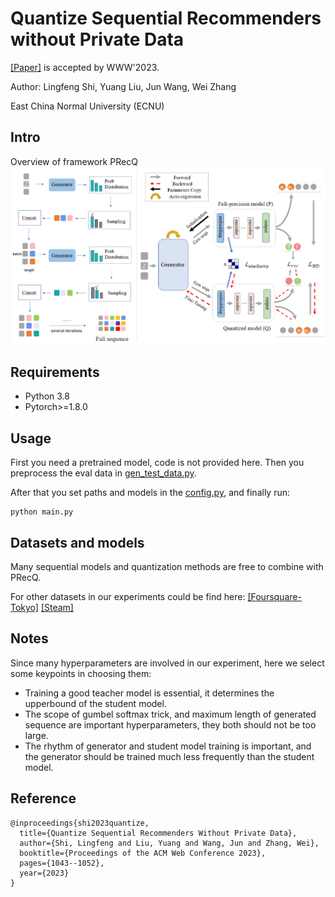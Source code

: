 # Quantize Sequential Recommenders without Private Data

[[Paper]](https://weizhangltt.github.io/paper/WWW23_Quantize.pdf) is accepted by WWW'2023.

Author: Lingfeng Shi, Yuang Liu, Jun Wang, Wei Zhang

East China Normal University (ECNU)

## Intro
Overview of framework PRecQ
![Frame Image](/image/PRecQ.jpg)

## Requirements
*   Python 3.8
*   Pytorch>=1.8.0

## Usage
First you need a pretrained model, code is not provided here. Then you preprocess the eval data in [gen_test_data.py](https://github.com/Sinp17/PRecQ/blob/main/data/gen_test_data.py).

After that you set paths and models in the [config.py](https://github.com/Sinp17/PRecQ/blob/main/train/config.py), and finally run: 
```
python main.py
```
## Datasets and models
Many sequential models and quantization methods are free to combine with PRecQ. 

For other datasets in our experiments could be find here: [[Foursquare-Tokyo]](https://www.kaggle.com/datasets/chetanism/foursquare-nyc-and-tokyo-checkin-dataset)  [[Steam]](https://www.kaggle.com/datasets/tamber/steam-video-games) 

## Notes
Since many hyperparameters are involved in our experiment, here we select some keypoints in choosing them:
* Training a good teacher model is essential, it determines the upperbound of the student model. 
* The scope of gumbel softmax trick, and maximum length of generated sequence are important hyperparameters, they both should not be too large.
* The rhythm of generator and student model training is important, and the generator should be trained much less frequently than the student model.



## Reference
```
@inproceedings{shi2023quantize,
  title={Quantize Sequential Recommenders Without Private Data},
  author={Shi, Lingfeng and Liu, Yuang and Wang, Jun and Zhang, Wei},
  booktitle={Proceedings of the ACM Web Conference 2023},
  pages={1043--1052},
  year={2023}
}
```
